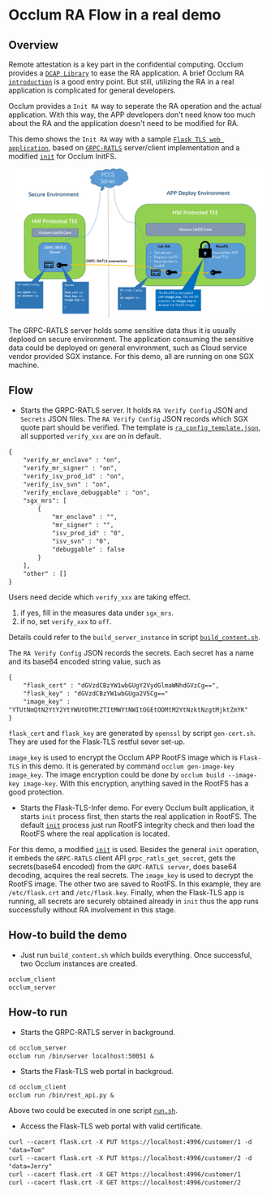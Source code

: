# Occlum RA Flow in a real demo

## Overview

Remote attestation is a key part in the confidential computing. Occlum provides a [`DCAP Library`](../../../tools/toolchains/dcap_lib/) to ease the RA application. A brief Occlum RA [`introduction`](../../../docs/remote_attestation.md) is a good entry point. But still, utilizing the RA in a real application is complicated for general developers.

Occlum provides a `Init RA` way to seperate the RA operation and the actual application. With this way, the APP developers don't need know too much about the RA and the application doesn't need to be modified for RA.

This demo shows the `Init RA` way with a sample [`Flask TLS web application`](../../python/flask/), based on [`GRPC-RATLS`](../../ra_tls/) server/client implementation and a modified [`init`](./init_ra/) for Occlum InitFS.

![Arch Overview](./arch.png)

The GRPC-RATLS server holds some sensitive data thus it is usually deploed on secure environment. The application consuming the sensitive data could be deployed on general environment, such as Cloud service vendor provided SGX instance. For this demo, all are running on one SGX machine.

## Flow

* Starts the GRPC-RATLS server. It holds `RA Verify Config` JSON and `Secrets` JSON files. The `RA Verify Config` JSON records which SGX quote part should be verified. The template is [`ra_config_template.json`](./ra_config_template.json), all supported `verify_xxx` are on in default.
```
{
    "verify_mr_enclave" : "on",
    "verify_mr_signer" : "on",
    "verify_isv_prod_id" : "on",
    "verify_isv_svn" : "on",
    "verify_enclave_debuggable" : "on",
    "sgx_mrs": [
        {
            "mr_enclave" : "",
            "mr_signer" : "",
            "isv_prod_id" : "0",
            "isv_svn" : "0",
            "debuggable" : false
        }
    ],
    "other" : []
}
```
Users need decide which `verify_xxx` are taking effect.
1. if yes, fill in the measures data under `sgx_mrs`.
2. if no, set `verify_xxx` to `off`.

Details could refer to the `build_server_instance` in script [`build_content.sh`](./build_content.sh).

The `RA Verify Config` JSON records the secrets. Each secret has a name and its base64 encoded string value, such as
```
{
    "flask_cert" : "dGVzdCBzYW1wbGUgY2VydGlmaWNhdGVzCg==",
    "flask_key" : "dGVzdCBzYW1wbGUga2V5Cg=="
    "image_key" : "YTUtNmQtN2YtY2YtYWUtOTMtZTItMWYtNWItOGEtODMtM2YtNzktNzgtMjktZmYK"
}
```

`flask_cert` and `flask_key` are generated by `openssl` by script `gen-cert.sh`. They are used for the Flask-TLS restful sever set-up.

`image_key` is used to encrypt the Occlum APP RootFS image which is `Flask-TLS` in this demo. It is generated by command `occlum gen-image-key image_key`. The image encryption could be done by `occlum build --image-key image-key`. With this encryption, anything saved in the RootFS has a good protection.

* Starts the Flask-TLS-Infer demo. For every Occlum built application, it starts `init` process first, then starts the real application in RootFS. The default [`init`](../../../tools/init/) process just run RootFS integrity check and then load the RootFS where the real application is located.

For this demo, a modified [`init`](./init_ra/) is used. Besides the general `init` operation, it embeds the `GRPC-RATLS` client API `grpc_ratls_get_secret`, gets the secrets(base64 encoded) from the `GRPC-RATLS server`, does base64 decoding, acquires the real secrets. The `image_key` is used to decrypt the RootFS image. The other two are saved to RootFS. In this example, they are `/etc/flask.crt` and `/etc/flask.key`. Finally, when the Flask-TLS app is running, all secrets are securely obtained already in `init` thus the app runs successfully without RA involvement in this stage.


## How-to build the demo

* Just run `build_content.sh` which builds everything.
Once successful, two Occlum instances are created.
```
occlum_client
occlum_server
```

## How-to run

* Starts the GRPC-RATLS server in background.
```
cd occlum_server
occlum run /bin/server localhost:50051 &
```

* Starts the Flask-TLS web portal in backgroud.
```
cd occlum_client
occlum run /bin/rest_api.py &
```

Above two could be executed in one script [`run.sh`](./run.sh).

* Access the Flask-TLS web portal with valid certificate.
```
curl --cacert flask.crt -X PUT https://localhost:4996/customer/1 -d "data=Tom"
curl --cacert flask.crt -X PUT https://localhost:4996/customer/2 -d "data=Jerry"
curl --cacert flask.crt -X GET https://localhost:4996/customer/1
curl --cacert flask.crt -X GET https://localhost:4996/customer/2
```
